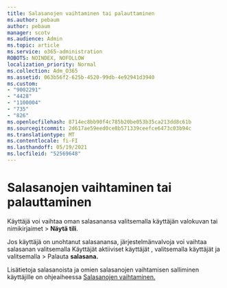 ```yaml
---
title: Salasanojen vaihtaminen tai palauttaminen
ms.author: pebaum
author: pebaum
manager: scotv
ms.audience: Admin
ms.topic: article
ms.service: o365-administration
ROBOTS: NOINDEX, NOFOLLOW
localization_priority: Normal
ms.collection: Adm_O365
ms.assetid: 063b56f2-625b-4520-99db-4e92941d3940
ms.custom:
- "9002291"
- "4428"
- "1100004"
- "735"
- "826"
ms.openlocfilehash: 8714ec8bb90f4c785b20be053b35ca213dd8c61b
ms.sourcegitcommit: 2d617ae59eed0ce8b571339ceefce6473c03b94c
ms.translationtype: MT
ms.contentlocale: fi-FI
ms.lasthandoff: 05/19/2021
ms.locfileid: "52569648"
---
```

# <a name="reset-or-change-passwords"></a>Salasanojen vaihtaminen tai palauttaminen

Käyttäjä voi vaihtaa oman salasanansa valitsemalla käyttäjän valokuvan tai nimikirjaimet > **Näytä tili**.
  
Jos käyttäjä on unohtanut salasanansa, järjestelmänvalvoja voi vaihtaa salasanan valitsemalla Käyttäjät aktiiviset käyttäjät , valitsemalla käyttäjät ja valitsemalla  >  [](https://portal.office.com/adminportal/home#/users)Palauta **salasana.**
  
Lisätietoja salasanoista ja omien salasanojen vaihtamisen salliminen käyttäjille on ohjeaiheessa [Salasanojen vaihtaminen.](/microsoft-365/admin/add-users/reset-passwords)
